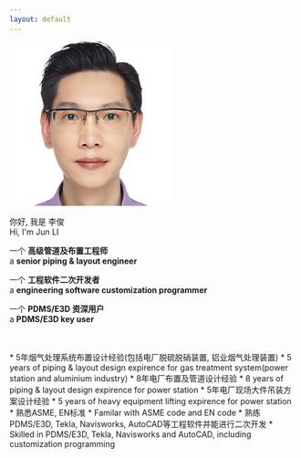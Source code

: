```yaml
---
layout: default
---
```


<div class="row align-items-center">
  <div class="col-4">
    <div class="image"><img src="/media/profile.png" alt=""></div>

  </div>
  <div class="col-6">
    <div class="designation">
        <div class="typing-title">
            <p>
              <div>你好, 我是 李俊</div>
              <div>Hi, I'm Jun LI</div>
            </p>
            <p>
              <div>一个 <strong>高级管道及布置工程师</strong></div>
              <div>a <strong>senior piping & layout engineer</strong></div>
            </p>
            <p>
              <div>一个 <strong>工程软件二次开发者</strong></div>
              <div>a <strong>engineering software customization programmer</strong></div>
            </p>
            <p>
              <div>一个 <strong>PDMS/E3D 资深用户</strong></div>
              <div>a <strong>PDMS/E3D key user</strong></div>
            </p>
        </div>
        <span class="typed-title"></span>
    </div>
  </div>
</div>

<br>
<br>
*   5年烟气处理系统布置设计经验(包括电厂脱硫脱硝装置, 铝业烟气处理装置)
*   5 years of piping & layout design expirence for gas treatment system(power station and aluminium industry)
*   8年电厂布置及管道设计经验
*   8 years of piping & layout design expirence for power station
*   5年电厂现场大件吊装方案设计经验
*   5 years of heavy equipment lifting expirence for power station
*   熟悉ASME, EN标准
*   Familar with ASME code and EN code
*   熟练PDMS/E3D, Tekla, Navisworks, AutoCAD等工程软件并能进行二次开发
*   Skilled in PDMS/E3D, Tekla, Navisworks and AutoCAD, including customization programming
